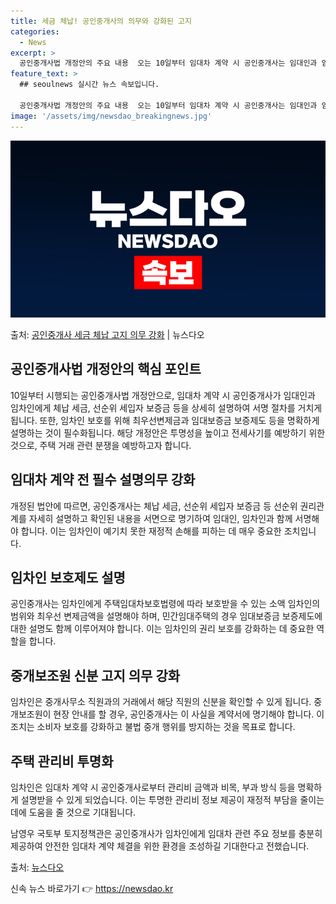 ```yaml
---
title: 세금 체납! 공인중개사의 의무와 강화된 고지
categories:
  - News
excerpt: >
  공인중개사법 개정안의 주요 내용  오는 10일부터 임대차 계약 시 공인중개사는 임대인과 임차인에게 체납 세금…
feature_text: >
  ## seoulnews 실시간 뉴스 속보입니다.

  공인중개사법 개정안의 주요 내용  오는 10일부터 임대차 계약 시 공인중개사는 임대인과 임차인에게 체납 세금…
image: '/assets/img/newsdao_breakingnews.jpg'
---
```


![뉴스다오 속보](/assets/img/newsdao_breakingnews.jpg)

<p>출처: <a href="https://newsdao.kr/4664" rel="dofollow">공인중개사 세금 체납 고지 의무 강화</a> | 뉴스다오</p>

<h2 data-ke-size="size26">공인중개사법 개정안의 핵심 포인트</h2>
<p data-ke-size="size16">10일부터 시행되는 공인중개사법 개정안으로, 임대차 계약 시 공인중개사가 임대인과 임차인에게 체납 세금, 선순위 세입자 보증금 등을 상세히 설명하여 서명 절차를 거치게 됩니다. 또한, 임차인 보호를 위해 최우선변제금과 임대보증금 보증제도 등을 명확하게 설명하는 것이 필수화됩니다. 해당 개정안은 투명성을 높이고 전세사기를 예방하기 위한 것으로, 주택 거래 관련 분쟁을 예방하고자 합니다.</p>

<h2 data-ke-size="size26">임대차 계약 전 필수 설명의무 강화</h2>
<p data-ke-size="size16">개정된 법안에 따르면, 공인중개사는 체납 세금, 선순위 세입자 보증금 등 선순위 권리관계를 자세히 설명하고 확인된 내용을 서면으로 명기하여 임대인, 임차인과 함께 서명해야 합니다. 이는 임차인이 예기치 못한 재정적 손해를 피하는 데 매우 중요한 조치입니다.</p>

<h2 data-ke-size="size26">임차인 보호제도 설명</h2>
<p data-ke-size="size16">공인중개사는 임차인에게 주택임대차보호법령에 따라 보호받을 수 있는 소액 임차인의 범위와 최우선 변제금액을 설명해야 하며, 민간임대주택의 경우 임대보증금 보증제도에 대한 설명도 함께 이루어져야 합니다. 이는 임차인의 권리 보호를 강화하는 데 중요한 역할을 합니다.</p>

<h2 data-ke-size="size26">중개보조원 신분 고지 의무 강화</h2>
<p data-ke-size="size16">임차인은 중개사무소 직원과의 거래에서 해당 직원의 신분을 확인할 수 있게 됩니다. 중개보조원이 현장 안내를 할 경우, 공인중개사는 이 사실을 계약서에 명기해야 합니다. 이 조치는 소비자 보호를 강화하고 불법 중개 행위를 방지하는 것을 목표로 합니다.</p>

<h2 data-ke-size="size26">주택 관리비 투명화</h2>
<p data-ke-size="size16">임차인은 임대차 계약 시 공인중개사로부터 관리비 금액과 비목, 부과 방식 등을 명확하게 설명받을 수 있게 되었습니다. 이는 투명한 관리비 정보 제공이 재정적 부담을 줄이는 데에 도움을 줄 것으로 기대됩니다.</p>

<p data-ke-size="size16">남영우 국토부 토지정책관은 공인중개사가 임차인에게 임대차 관련 주요 정보를 충분히 제공하여 안전한 임대차 계약 체결을 위한 환경을 조성하길 기대한다고 전했습니다.</p>
<p data-ke-size="size16">출처: <a href="https://newsdao.kr/4664">뉴스다오</a></p> 

신속 뉴스 바로가기 👉 <a href="https://newsdao.kr" rel="dofollow">https://newsdao.kr</a>


